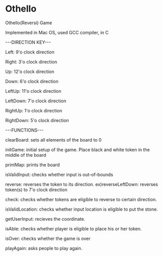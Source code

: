 # Othello
Othello(Reversi) Game

Implemented in Mac OS, used GCC compiler, in C

---DIRECTION KEY---

Left: 9'o clock direction

Right: 3'o clock direction

Up: 12'o clock direction

Down: 6'o clock direction

LeftUp: 11'o clock direction

LeftDown: 7'o clock direction

RightUp: 1'o clock direction

RightDown: 5'o clock direction

---FUNCTIONS---

clearBoard: sets all elements of the board to 0

initGame: initial setup of the game. Place black and white token in the middle of the board

printMap: prints the board

isValidInput: checks whether input is out-of-bounds

reverse: reverses the token to its direction. ex)reverseLeftDown: reverses token(s) to 7'o clock direction

check: checks whether tokens are eligible to reverse to certain direction.

isValidLocation: checks whether input location is eligible to put the stone.

getUserInput: recieves the coordinate.

isAble: checks whether player is eligible to place his or her token.

isOver: checks whether the game is over

playAgain: asks people to play again.
